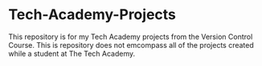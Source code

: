 # Tech-Academy-Projects
This repository is for my Tech Academy projects from the Version Control Course. This is repository does not emcompass all of the projects created while a student at The Tech Academy.
